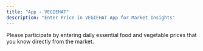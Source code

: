 ```yaml
---
title: "App - VEGIEHAT"
description: "Enter Price in VEGIEHAT App for Market Insights"
---
```



Please participate by entering daily essential food and vegetable prices that you know directly from the market.

<div style="width:100%;height:500px;" 
    data-fillout-id="1ewVm5Jduxus" 
    data-fillout-embed-type="standard" 
    data-fillout-inherit-parameters 
    data-fillout-dynamic-resize>
</div>

<script src="https://server.fillout.com/embed/v1/"> </script>